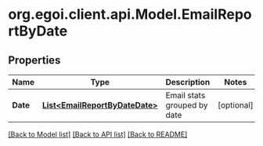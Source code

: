 
# org.egoi.client.api.Model.EmailReportByDate

## Properties

Name | Type | Description | Notes
------------ | ------------- | ------------- | -------------
**Date** | [**List&lt;EmailReportByDateDate&gt;**](EmailReportByDateDate.md) | Email stats grouped by date | [optional] 

[[Back to Model list]](../README.md#documentation-for-models)
[[Back to API list]](../README.md#documentation-for-api-endpoints)
[[Back to README]](../README.md)

